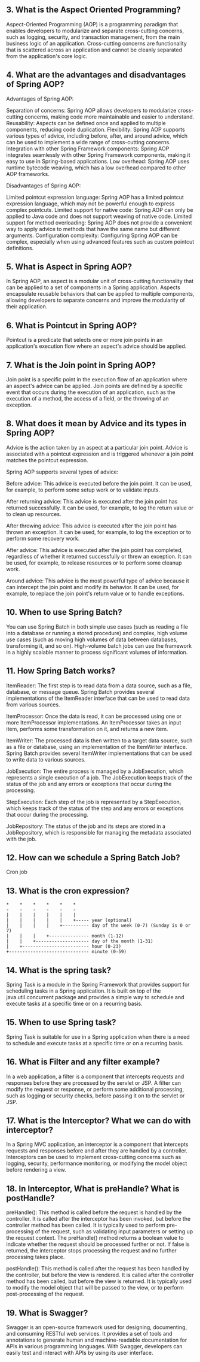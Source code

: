 

## 3.  What is the Aspect Oriented Programming?

Aspect-Oriented Programming (AOP) is a programming paradigm that enables developers to modularize and separate cross-cutting concerns, such as logging, security, and transaction management, from the main business logic of an application. Cross-cutting concerns are functionality that is scattered across an application and cannot be cleanly separated from the application's core logic.

## 4. What are the advantages and disadvantages of Spring AOP?

Advantages of Spring AOP:

Separation of concerns: Spring AOP allows developers to modularize cross-cutting concerns, making code more maintainable and easier to understand.
Reusability: Aspects can be defined once and applied to multiple components, reducing code duplication.
Flexibility: Spring AOP supports various types of advice, including before, after, and around advice, which can be used to implement a wide range of cross-cutting concerns.
Integration with other Spring Framework components: Spring AOP integrates seamlessly with other Spring Framework components, making it easy to use in Spring-based applications.
Low overhead: Spring AOP uses runtime bytecode weaving, which has a low overhead compared to other AOP frameworks.

Disadvantages of Spring AOP:

Limited pointcut expression language: Spring AOP has a limited pointcut expression language, which may not be powerful enough to express complex pointcuts.
Limited support for native code: Spring AOP can only be applied to Java code and does not support weaving of native code.
Limited support for method overloading: Spring AOP does not provide a convenient way to apply advice to methods that have the same name but different arguments.
Configuration complexity: Configuring Spring AOP can be complex, especially when using advanced features such as custom pointcut definitions.

## 5. What is Aspect in Spring AOP?

In Spring AOP, an aspect is a modular unit of cross-cutting functionality that can be applied to a set of components in a Spring application. Aspects encapsulate reusable behaviors that can be applied to multiple components, allowing developers to separate concerns and improve the modularity of their application.

## 6. What is Pointcut in Spring AOP?

Pointcut is a predicate that selects one or more join points in an application's execution flow where an aspect's advice should be applied.

## 7. What is the Join point in Spring AOP?

Join point is a specific point in the execution flow of an application where an aspect's advice can be applied. Join points are defined by a specific event that occurs during the execution of an application, such as the execution of a method, the access of a field, or the throwing of an exception.

## 8. What does it mean by Advice and its types in Spring AOP?

Advice is the action taken by an aspect at a particular join point. Advice is associated with a pointcut expression and is triggered whenever a join point matches the pointcut expression.

Spring AOP supports several types of advice:

Before advice: This advice is executed before the join point. It can be used, for example, to perform some setup work or to validate inputs.

After returning advice: This advice is executed after the join point has returned successfully. It can be used, for example, to log the return value or to clean up resources.

After throwing advice: This advice is executed after the join point has thrown an exception. It can be used, for example, to log the exception or to perform some recovery work.

After advice: This advice is executed after the join point has completed, regardless of whether it returned successfully or threw an exception. It can be used, for example, to release resources or to perform some cleanup work.

Around advice: This advice is the most powerful type of advice because it can intercept the join point and modify its behavior. It can be used, for example, to replace the join point's return value or to handle exceptions.

## 10. When to use Spring Batch?

You can use Spring Batch in both simple use cases (such as reading a file into a database or running a stored procedure) and complex, high volume use cases (such as moving high volumes of data between databases, transforming it, and so on). High-volume batch jobs can use the framework in a highly scalable manner to process significant volumes of information.

## 11. How Spring Batch works?

ItemReader: The first step is to read data from a data source, such as a file, database, or message queue. Spring Batch provides several implementations of the ItemReader interface that can be used to read data from various sources.

ItemProcessor: Once the data is read, it can be processed using one or more ItemProcessor implementations. An ItemProcessor takes an input item, performs some transformation on it, and returns a new item.

ItemWriter: The processed data is then written to a target data source, such as a file or database, using an implementation of the ItemWriter interface. Spring Batch provides several ItemWriter implementations that can be used to write data to various sources.

JobExecution: The entire process is managed by a JobExecution, which represents a single execution of a job. The JobExecution keeps track of the status of the job and any errors or exceptions that occur during the processing.

StepExecution: Each step of the job is represented by a StepExecution, which keeps track of the status of the step and any errors or exceptions that occur during the processing.

JobRepository: The status of the job and its steps are stored in a JobRepository, which is responsible for managing the metadata associated with the job.

## 12. How can we schedule a Spring Batch Job?

Cron job

## 13. What is the cron expression?

```
*    *    *    *    *    *
-    -    -    -    -    -
|    |    |    |    |    |
|    |    |    |    |    +----- year (optional)
|    |    |    |    +---------- day of the week (0-7) (Sunday is 0 or 7)
|    |    |    +--------------- month (1-12)
|    |    +-------------------- day of the month (1-31)
|    +------------------------- hour (0-23)
+------------------------------ minute (0-59)
```

## 14. What is the spring task?

Spring Task is a module in the Spring Framework that provides support for scheduling tasks in a Spring application. It is built on top of the java.util.concurrent package and provides a simple way to schedule and execute tasks at a specific time or on a recurring basis.

## 15. When to use Spring task?

Spring Task is suitable for use in a Spring application when there is a need to schedule and execute tasks at a specific time or on a recurring basis. 

## 16. What is Filter and any filter example?

In a web application, a filter is a component that intercepts requests and responses before they are processed by the servlet or JSP. A filter can modify the request or response, or perform some additional processing, such as logging or security checks, before passing it on to the servlet or JSP.

## 17. What is the Interceptor? What we can do with interceptor?

In a Spring MVC application, an interceptor is a component that intercepts requests and responses before and after they are handled by a controller. Interceptors can be used to implement cross-cutting concerns such as logging, security, performance monitoring, or modifying the model object before rendering a view.

## 18. In Interceptor, What is preHandle? What is postHandle?

preHandle(): This method is called before the request is handled by the controller. It is called after the interceptor has been invoked, but before the controller method has been called. It is typically used to perform pre-processing of the request, such as validating input parameters or setting up the request context. The preHandle() method returns a boolean value to indicate whether the request should be processed further or not. If false is returned, the interceptor stops processing the request and no further processing takes place.

postHandle(): This method is called after the request has been handled by the controller, but before the view is rendered. It is called after the controller method has been called, but before the view is returned. It is typically used to modify the model object that will be passed to the view, or to perform post-processing of the request.

## 19. What is Swagger?

Swagger is an open-source framework used for designing, documenting, and consuming RESTful web services. It provides a set of tools and annotations to generate human and machine-readable documentation for APIs in various programming languages. With Swagger, developers can easily test and interact with APIs by using its user interface.
